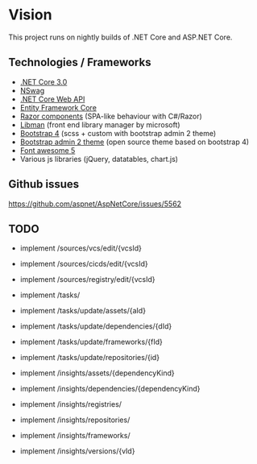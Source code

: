 # Vision

This project runs on nightly builds of .NET Core and ASP.NET Core.

## Technologies / Frameworks

* [.NET Core 3.0](https://devblogs.microsoft.com/dotnet/announcing-net-core-3-preview-1-and-open-sourcing-windows-desktop-frameworks/)
* [NSwag](https://docs.microsoft.com/en-us/aspnet/core/tutorials/getting-started-with-nswag?view=aspnetcore-2.2&tabs=visual-studio%2Cvisual-studio-xml)
* [.NET Core Web API](https://docs.microsoft.com/en-us/aspnet/core/web-api/advanced/conventions?view=aspnetcore-2.2)
* [Entity Framework Core](https://docs.microsoft.com/en-us/ef/core/)
* [Razor components](https://docs.microsoft.com/en-us/aspnet/core/razor-components/components?view=aspnetcore-3.0) (SPA-like behaviour with C#/Razor)
* [Libman](https://docs.microsoft.com/en-us/aspnet/core/client-side/libman/) (front end library manager by microsoft)
* [Bootstrap 4](https://getbootstrap.com/) (scss + custom with bootstrap admin 2 theme)
* [Bootstrap admin 2 theme](https://startbootstrap.com/themes/sb-admin-2/) (open source theme based on bootstrap 4)
* [Font awesome 5](https://fontawesome.com/)
* Various js libraries (jQuery, datatables, chart.js)

## Github issues

https://github.com/aspnet/AspNetCore/issues/5562  
 
## TODO

* implement /sources/vcs/edit/{vcsId}
* implement /sources/cicds/edit/{vcsId}
* implement /sources/registry/edit/{vcsId}

* implement /tasks/
* implement /tasks/update/assets/{aId}
* implement /tasks/update/dependencies/{dId}
* implement /tasks/update/frameworks/{fId}
* implement /tasks/update/repositories/{id}

* implement /insights/assets/{dependencyKind}  
* implement /insights/dependencies/{dependencyKind}  
* implement /insights/registries/  
* implement /insights/repositories/  
* implement /insights/frameworks/  
* implement /insights/versions/{vId}  
